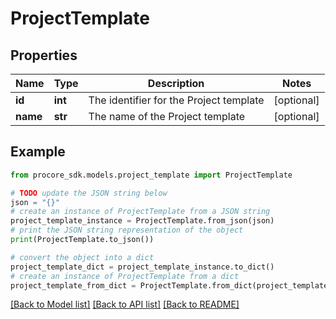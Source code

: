 # ProjectTemplate


## Properties

Name | Type | Description | Notes
------------ | ------------- | ------------- | -------------
**id** | **int** | The identifier for the Project template | [optional] 
**name** | **str** | The name of the Project template | [optional] 

## Example

```python
from procore_sdk.models.project_template import ProjectTemplate

# TODO update the JSON string below
json = "{}"
# create an instance of ProjectTemplate from a JSON string
project_template_instance = ProjectTemplate.from_json(json)
# print the JSON string representation of the object
print(ProjectTemplate.to_json())

# convert the object into a dict
project_template_dict = project_template_instance.to_dict()
# create an instance of ProjectTemplate from a dict
project_template_from_dict = ProjectTemplate.from_dict(project_template_dict)
```
[[Back to Model list]](../README.md#documentation-for-models) [[Back to API list]](../README.md#documentation-for-api-endpoints) [[Back to README]](../README.md)


